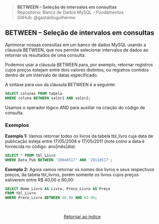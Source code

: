 > **BETWEEN – Seleção de intervalos em consultas**     
> Repositório: Banco de Dados MySQL - Fundamentos  
> GitHub: @gastaldoguilherme
&nbsp;

## BETWEEN – Seleção de intervalos em consultas

Aprimorar nossas consultas em um banco de dados MySQL usando a cláusula BETWEEN, que nos permite selecionar intervalos de dados ao retornar os resultados de uma consulta.

Podemos usar a cláusula BETWEEN para, por exemplo, retornar registros cujos preços estejam entre dois valores distintos, ou registros contidos dentro de um intervalo de datas especificado.

A sintaxe para uso da cláusula BETWEEN é a seguinte:

```sql
SELECT colunas FROM tabela
WHERE coluna BETWEEN valor1 AND valor2;
```

Usamos o operador lógico AND para auxiliar na criação do código de consulta.

### Exemplos

**Exemplo 1:** Vamos retornar todos os livros da tabela tbl_livro cuja data de publicação esteja entre 17/05/2004 e 17/05/2011 (note como a data é fornecida no código: ano|mês|dia):

```sql
SELECT * FROM tbl_Livro
WHERE Data_Pub BETWEEN '20040517' AND '20110517';
```


**Exemplo 2:** Agora vamos retornar os nomes dos livros e seus respectivos preços, da tabela tbl_livros, porém somente os livros cujos preços estiverem entre R$ 40,00 e 60,00:

```sql
SELECT Nome_Livro AS Livro, Preco_Livro AS Preço
FROM tbl_Livro
WHERE Preco_Livro BETWEEN 40.00 AND 60.00;
```


&nbsp;    

<div align="center">
   
[Retornar ao índice](/README.md)

</div>
